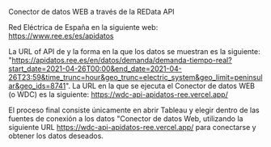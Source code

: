 Conector de datos WEB a través de la REData API 

Red Eléctrica de España en la siguiente web: https://www.ree.es/es/apidatos 

La URL of API de y la forma en la que los datos se muestran es la siguiente: "https://apidatos.ree.es/en/datos/demanda/demanda-tiempo-real?start_date=2021-04-26T00:00&end_date=2021-04-26T23:59&time_trunc=hour&geo_trunc=electric_system&geo_limit=peninsular&geo_ids=8741". La URL en la que se ejecuta el Conector de datos WEB (o WDC) es la siguiente: https://wdc-api-apidatos-ree.vercel.app/

El proceso final consiste únicamente en abrir Tableau y elegir dentro de las fuentes de conexión a los datos "Conector de datos Web, utilizando la siguiente URL https://wdc-api-apidatos-ree.vercel.app/ para conectarse y obtener los datos deseados.

